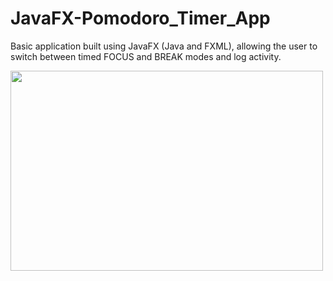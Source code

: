 # JavaFX-Pomodoro_Timer_App

Basic application built using JavaFX (Java and FXML), allowing the user to switch between timed FOCUS and BREAK modes and log activity. 

<div>
<img height= "320px" width="500px" src="https://github.com/strudelPie/media1/blob/main/Pomodoro%20App%20Gif.gif" />
</div>
